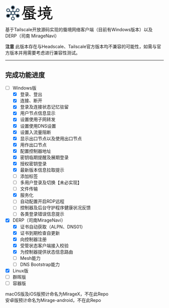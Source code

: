 <img src="./docs/logo_withname%401024.png" width="30%" height="30%">

基于Tailscale开放源码实现的蜃境网络客户端（目前有Windows版本）以及DERP（司南 MirageNavi）    
    
**注意**  此版本存在与Headscale、Tailscale官方版本均不兼容的可能性，如需与官方版本并用需要考虑进行兼容性测试。    
    
---    
    
## 完成功能进度    
   
- [ ] Windows版
    - [x] 登录、登出    
    - [x] 连接、断开   
    - [x] 登录及连接状态记忆驻留    
    - [x] 用户节点信息显示    
    - [x] 设置使用子网转发    
    - [x] 设置使用DNS设置    
    - [x] 设置入流量阻断    
    - [x] 显示出口节点以及使用出口节点    
    - [x] 用作出口节点    
    - [x] 配置控制器地址    
    - [x] 密钥临期提醒及展期登录    
    - [x] 授权密钥登录
    - [x] 最新版本信息拉取提示
    - [ ] 添加标签
    - [ ] 多用户登录及切换【未必实现】    
    - [ ] 文件传输    
    - [x] 服务化    
    - [ ] 自动配置开启RDP远程   
    - [ ] 控制器及后台守护程序健康状况反馈    
    - [ ] 各类登录错误信息提示    
 - [x] DERP（司南MirageNavi）
    - [x] 证书自动获取（ALPN、DNS01）
    - [x] 证书到期检查自更新
    - [x] 向控制器注册
    - [x] 受管状态客户端接入校验
    - [x] 为控制器提供状态信息路由
    - [ ] Mesh能力
    - [ ] DNS Bootstrap能力
 - [x] Linux版    
 - [ ] 群晖版    
 - [ ] 容器版    
     
 macOS版及iOS版预计命名为MirageX，不在此Repo   
 安卓版预计命名为Mirage-android，不在此Repo    
